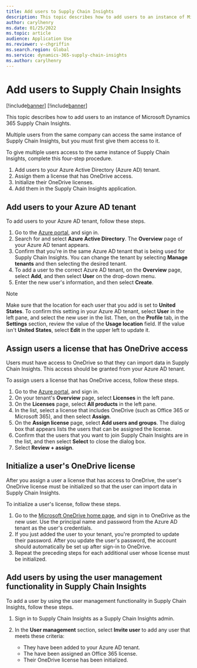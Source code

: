 ```yaml
---
title: Add users to Supply Chain Insights
description: This topic describes how to add users to an instance of Microsoft Dynamics 365 Supply Chain Insights.
author: carylhenry
ms.date: 01/25/2022
ms.topic: article
audience: Application Use
ms.reviewer: v-chgriffin
ms.search.region: Global
ms.service: dynamics-365-supply-chain-insights
ms.author: carylhenry
---
```


# Add users to Supply Chain Insights

[!include[banner](includes/banner.md)]
[!include[banner](includes/preview-banner.md)]

This topic describes how to add users to an instance of Microsoft Dynamics 365 Supply Chain Insights.

Multiple users from the same company can access the same instance of Supply Chain Insights, but you must first give them access to it.

To give multiple users access to the same instance of Supply Chain Insights, complete this four-step procedure.

1. Add users to your Azure Active Directory (Azure AD) tenant.
1. Assign them a license that has OneDrive access. 
1. Initialize their OneDrive licenses.
1. Add them in the Supply Chain Insights application. 

## Add users to your Azure AD tenant

To add users to your Azure AD tenant, follow these steps.

1. Go to the [Azure portal](https://portal.azure.com), and sign in.
1. Search for and select **Azure Active Directory**. The **Overview** page of your Azure AD tenant appears.
1. Confirm that you're in the same Azure AD tenant that is being used for Supply Chain Insights. You can change the tenant by selecting **Manage tenants** and then selecting the desired tenant. 
1. To add a user to the correct Azure AD tenant, on the **Overview** page, select **Add**, and then select **User** on the drop-down menu.
1. Enter the new user's information, and then select **Create**. 

> [!NOTE]
> Make sure that the location for each user that you add is set to **United States**. To confirm this setting in your Azure AD tenant, select **User** in the left pane, and select the new user in the list. Then, on the **Profile** tab, in the **Settings** section, review the value of the **Usage location** field. If the value isn't **United States**, select **Edit** in the upper left to update it.

## Assign users a license that has OneDrive access

Users must have access to OneDrive so that they can import data in Supply Chain Insights. This access should be granted from your Azure AD tenant.

To assign users a license that has OneDrive access, follow these steps.

1. Go to the [Azure portal](https://portal.azure.com), and sign in.
1. On your tenant's **Overview** page, select **Licenses** in the left pane. 
1. On the **Licenses** page, select **All products** in the left pane.
1. In the list, select a license that includes OneDrive (such as Office 365 or Microsoft 365), and then select **Assign**.
1. On the **Assign license** page, select **Add users and groups**. The dialog box that appears lists the users that can be assigned the license. 
1. Confirm that the users that you want to join Supply Chain Insights are in the list, and then select **Select** to close the dialog box.
1. Select **Review + assign**.

## Initialize a user's OneDrive license

After you assign a user a license that has access to OneDrive, the user's OneDrive license must be initialized so that the user can import data in Supply Chain Insights. 

To initialize a user's license, follow these steps.

1. Go to the [Microsoft OneDrive home page](https://onedrive.live.com/), and sign in to OneDrive as the new user. Use the principal name and password from the Azure AD tenant as the user's credentials. 
1. If you just added the user to your tenant, you're prompted to update their password. After you update the user's password, the account should automatically be set up after sign-in to OneDrive.
1. Repeat the preceding steps for each additional user whose license must be initialized. 

## Add users by using the user management functionality in Supply Chain Insights 

To add a user by using the user management functionality in Supply Chain Insights, follow these steps.

1. Sign in to Supply Chain Insights as a Supply Chain Insights admin.
1. In the **User management** section, select **Invite user** to add any user that meets these criteria:

    - They have been added to your Azure AD tenant.
    - The have been assigned an Office 365 license.
    - Their OneDrive license has been initialized.
